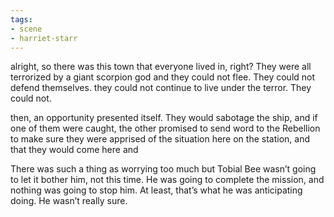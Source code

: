 ```yaml
---
tags:
- scene
- harriet-starr
---
```


alright, so there was this town that everyone lived in, right? They were
all terrorized by a giant scorpion god and they could not flee. They
could not defend themselves. they could not continue to live under the
terror. They could not.

then, an opportunity presented itself. They would sabotage the ship, and
if one of them were caught, the other promised to send word to the
Rebellion to make sure they were apprised of the situation here on the
station, and that they would come here and

There was such a thing as worrying too much but Tobial Bee wasn’t going
to let it bother him, not this time. He was going to complete the
mission, and nothing was going to stop him. At least, that’s what he was
anticipating doing. He wasn’t really sure.

